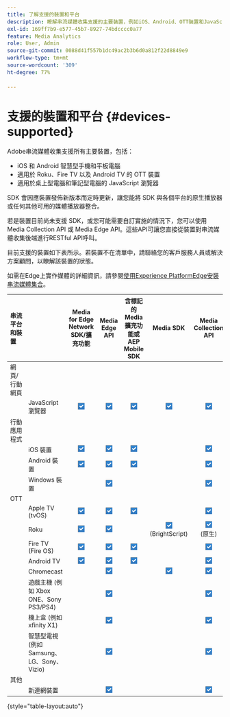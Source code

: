 ```yaml
---
title: 了解支援的裝置和平台
description: 瞭解串流媒體收集支援的主要裝置，例如iOS、Android、OTT裝置和JavaScript瀏覽器。
exl-id: 169ff7b9-e577-45b7-8927-74bdcccc0a77
feature: Media Analytics
role: User, Admin
source-git-commit: 0088d41f557b1dc49ac2b3b6d0a812f22d8849e9
workflow-type: tm+mt
source-wordcount: '309'
ht-degree: 77%

---
```


# 支援的裝置和平台 {#devices-supported}

Adobe串流媒體收集支援所有主要裝置，包括：

* iOS 和 Android 智慧型手機和平板電腦
* 適用於 Roku、Fire TV 以及 Android TV 的 OTT 裝置
* 適用於桌上型電腦和筆記型電腦的 JavaScript 瀏覽器

SDK 會因應裝置發佈新版本而定時更新，讓您能將 SDK 與各個平台的原生播放器或任何其他可用的媒體播放器整合。

若是裝置目前尚未支援 SDK，或您可能需要自訂實施的情況下，您可以使用 Media Collection API 或 Media Edge API。這些API可讓您直接從裝置對串流媒體收集後端進行RESTful API呼叫。

目前支援的裝置如下表所示。若裝置不在清單中，請聯絡您的客戶服務人員或解決方案顧問，以瞭解該裝置的狀態。

如需在Edge上實作媒體的詳細資訊，請參閱[使用Experience PlatformEdge安裝串流媒體集合](/help/implementation/edge/implementation-edge.md)。

| 串流平台和裝置 | |  Media for Edge Network SDK/擴充功能 | Media Edge API | 含標記的 Media 擴充功能或 AEP Mobile SDK | Media SDK | Media Collection API |
|:---|:---|:---:|:---:|:---:|:---:|:---:|
| 網頁/行動網頁 | | | | | |
| | JavaScript 瀏覽器 | ![支援](/help/assets/icon-blue-check.png) | ![支援](/help/assets/icon-blue-check.png) | ![支援](/help/assets/icon-blue-check.png) | ![支援](/help/assets/icon-blue-check.png) | ![支援](/help/assets/icon-blue-check.png) |
| 行動應用程式 | | | | | |
| | iOS 裝置 | ![支援](/help/assets/icon-blue-check.png) | ![支援](/help/assets/icon-blue-check.png) | ![支援](/help/assets/icon-blue-check.png) | | ![支援](/help/assets/icon-blue-check.png) | |
| | Android 裝置 | ![支援](/help/assets/icon-blue-check.png) | ![支援](/help/assets/icon-blue-check.png) | ![支援](/help/assets/icon-blue-check.png) | | ![支援](/help/assets/icon-blue-check.png) |
| | Windows 裝置 | | ![支援](/help/assets/icon-blue-check.png) | | | ![支援](/help/assets/icon-blue-check.png) |
| OTT | | | | | | |
| | Apple TV (tvOS) | ![支援](/help/assets/icon-blue-check.png) | ![支援](/help/assets/icon-blue-check.png) | ![支援](/help/assets/icon-blue-check.png) | | ![支援](/help/assets/icon-blue-check.png) |
| | Roku | ![支援](/help/assets/icon-blue-check.png) | ![支援](/help/assets/icon-blue-check.png) | | ![支援](/help/assets/icon-blue-check.png)<br>(BrightScript) | ![支援](/help/assets/icon-blue-check.png)<br>(原生) |
| | Fire TV (Fire OS) | ![支援](/help/assets/icon-blue-check.png) | ![支援](/help/assets/icon-blue-check.png) | ![支援](/help/assets/icon-blue-check.png) | | ![支援](/help/assets/icon-blue-check.png) |
| | Android TV | ![支援](/help/assets/icon-blue-check.png) | ![支援](/help/assets/icon-blue-check.png) | ![支援](/help/assets/icon-blue-check.png) | | ![支援](/help/assets/icon-blue-check.png) |
| | Chromecast | | ![支援](/help/assets/icon-blue-check.png) | | ![支援](/help/assets/icon-blue-check.png) | ![支援](/help/assets/icon-blue-check.png) |
| | 遊戲主機 (例如 Xbox ONE、Sony PS3/PS4) | | ![支援](/help/assets/icon-blue-check.png) | | | ![支援](/help/assets/icon-blue-check.png) |
| | 機上盒 (例如 xfinity X1) | | ![支援](/help/assets/icon-blue-check.png) | | | ![支援](/help/assets/icon-blue-check.png) |
| | 智慧型電視 (例如 Samsung、LG、Sony、Vizio) | | ![支援](/help/assets/icon-blue-check.png) | | | ![支援](/help/assets/icon-blue-check.png) |
| 其他 | | | | | | |
| | 新連網裝置 | | ![支援](/help/assets/icon-blue-check.png) | | | ![支援](/help/assets/icon-blue-check.png) |

{style="table-layout:auto"}
